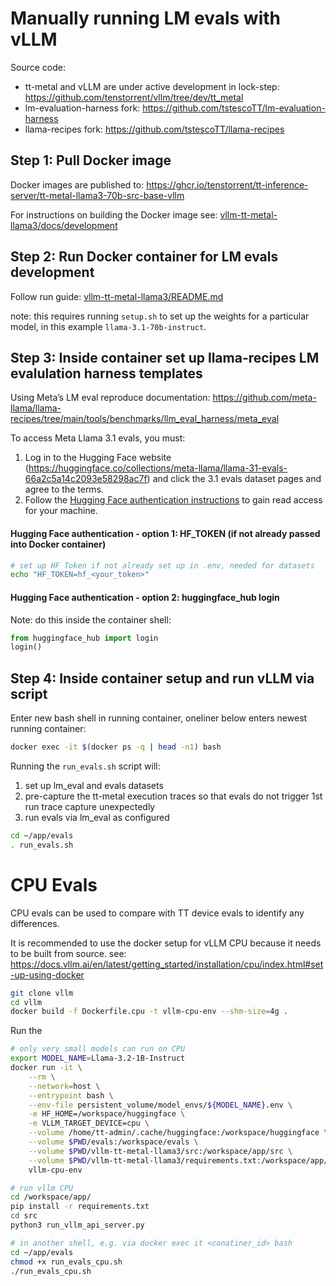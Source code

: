 # Manually running LM evals with vLLM

Source code:
- tt-metal and vLLM are under active development in lock-step: https://github.com/tenstorrent/vllm/tree/dev/tt_metal 
- lm-evaluation-harness fork: https://github.com/tstescoTT/lm-evaluation-harness
- llama-recipes fork: https://github.com/tstescoTT/llama-recipes

## Step 1: Pull Docker image

Docker images are published to: https://ghcr.io/tenstorrent/tt-inference-server/tt-metal-llama3-70b-src-base-vllm

For instructions on building the Docker image see: [vllm-tt-metal-llama3/docs/development](../vllm-tt-metal-llama3/docs/development.md#step-1-build-docker-image)

## Step 2: Run Docker container for LM evals development

Follow run guide: [vllm-tt-metal-llama3/README.md](../vllm-tt-metal-llama3/README.md)

note: this requires running `setup.sh` to set up the weights for a particular model, in this example `llama-3.1-70b-instruct`.

## Step 3: Inside container set up llama-recipes LM evalulation harness templates

Using Meta’s LM eval reproduce documentation: https://github.com/meta-llama/llama-recipes/tree/main/tools/benchmarks/llm_eval_harness/meta_eval 

To access Meta Llama 3.1 evals, you must:

1. Log in to the Hugging Face website (https://huggingface.co/collections/meta-llama/llama-31-evals-66a2c5a14c2093e58298ac7f) and click the 3.1 evals dataset pages and agree to the terms.
2. Follow the [Hugging Face authentication instructions](https://huggingface.co/docs/huggingface_hub/en/quick-start#authentication) to gain read access for your machine.

#### Hugging Face authentication - option 1: HF_TOKEN (if not already passed into Docker container)
```bash
# set up HF Token if not already set up in .env, needed for datasets
echo "HF_TOKEN=hf_<your_token>"
```

#### Hugging Face authentication - option 2: huggingface_hub login
Note: do this inside the container shell:
```python
from huggingface_hub import login
login()
```

## Step 4: Inside container setup and run vLLM via script

Enter new bash shell in running container, oneliner below enters newest running container:
```bash
docker exec -it $(docker ps -q | head -n1) bash
```

Running the `run_evals.sh` script will:
1. set up lm_eval and evals datasets
2. pre-capture the tt-metal execution traces so that evals do not trigger 1st run trace capture unexpectedly
3. run evals via lm_eval as configured

```bash
cd ~/app/evals
. run_evals.sh
```

# CPU Evals

CPU evals can be used to compare with TT device evals to identify any differences.

It is recommended to use the docker setup for vLLM CPU because it needs to be built from source.
see: https://docs.vllm.ai/en/latest/getting_started/installation/cpu/index.html#set-up-using-docker

```bash
git clone vllm
cd vllm
docker build -f Dockerfile.cpu -t vllm-cpu-env --shm-size=4g .
```

Run the 
```bash
# only very small models can run on CPU
export MODEL_NAME=Llama-3.2-1B-Instruct
docker run -it \
    --rm \
    --network=host \
    --entrypoint bash \
    --env-file persistent_volume/model_envs/${MODEL_NAME}.env \
    -e HF_HOME=/workspace/huggingface \
    -e VLLM_TARGET_DEVICE=cpu \
    --volume /home/tt-admin/.cache/huggingface:/workspace/huggingface \
    --volume $PWD/evals:/workspace/evals \
    --volume $PWD/vllm-tt-metal-llama3/src:/workspace/app/src \
    --volume $PWD/vllm-tt-metal-llama3/requirements.txt:/workspace/app/requirements.txt \
    vllm-cpu-env

# run vllm CPU
cd /workspace/app/
pip install -r requirements.txt
cd src
python3 run_vllm_api_server.py

# in another shell, e.g. via docker exec it <conatiner_id> bash
cd ~/app/evals
chmod +x run_evals_cpu.sh
./run_evals_cpu.sh
```